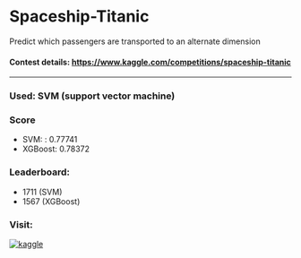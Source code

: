 # Spaceship-Titanic
Predict which passengers are transported to an alternate dimension

#### Contest details: https://www.kaggle.com/competitions/spaceship-titanic
***
### Used: SVM (support vector machine)
### Score
* SVM: : 0.77741 
* XGBoost: 0.78372
### Leaderboard: 
* 1711 (SVM)
* 1567 (XGBoost)
### Visit:
</a>
<a href="https://www.kaggle.com/ghostfury" target="_blank">
<img src=https://img.shields.io/badge/kaggle-%2344BAE8.svg?&style=for-the-badge&logo=kaggle&logoColor=white alt=kaggle style="margin-bottom: 5px;" />
</a>
